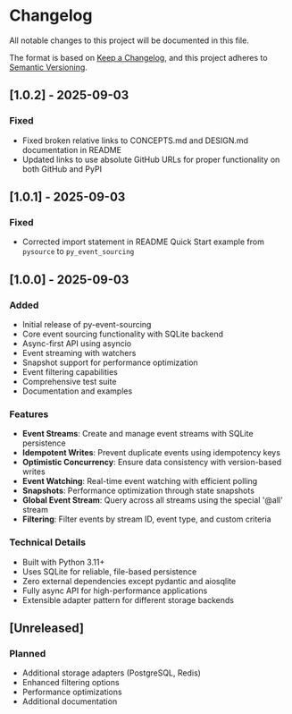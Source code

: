 # Changelog

All notable changes to this project will be documented in this file.

The format is based on [Keep a Changelog](https://keepachangelog.com/en/1.0.0/),
and this project adheres to [Semantic Versioning](https://semver.org/spec/v2.0.0.html).

## [1.0.2] - 2025-09-03

### Fixed
- Fixed broken relative links to CONCEPTS.md and DESIGN.md documentation in README
- Updated links to use absolute GitHub URLs for proper functionality on both GitHub and PyPI

## [1.0.1] - 2025-09-03

### Fixed
- Corrected import statement in README Quick Start example from `pysource` to `py_event_sourcing`

## [1.0.0] - 2025-09-03

### Added
- Initial release of py-event-sourcing
- Core event sourcing functionality with SQLite backend
- Async-first API using asyncio
- Event streaming with watchers
- Snapshot support for performance optimization
- Event filtering capabilities
- Comprehensive test suite
- Documentation and examples

### Features
- **Event Streams**: Create and manage event streams with SQLite persistence
- **Idempotent Writes**: Prevent duplicate events using idempotency keys
- **Optimistic Concurrency**: Ensure data consistency with version-based writes
- **Event Watching**: Real-time event watching with efficient polling
- **Snapshots**: Performance optimization through state snapshots
- **Global Event Stream**: Query across all streams using the special '@all' stream
- **Filtering**: Filter events by stream ID, event type, and custom criteria

### Technical Details
- Built with Python 3.11+
- Uses SQLite for reliable, file-based persistence
- Zero external dependencies except pydantic and aiosqlite
- Fully async API for high-performance applications
- Extensible adapter pattern for different storage backends

## [Unreleased]

### Planned
- Additional storage adapters (PostgreSQL, Redis)
- Enhanced filtering options
- Performance optimizations
- Additional documentation
